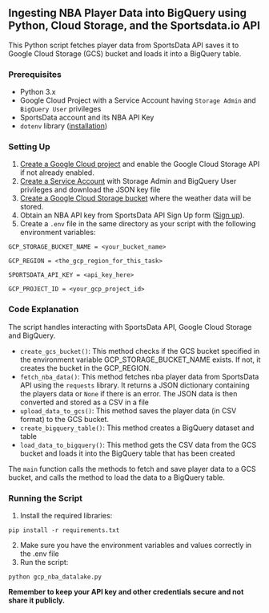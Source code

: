 ## Ingesting NBA Player Data into BigQuery using Python, Cloud Storage, and the Sportsdata.io API
This Python script fetches player data from SportsData API saves it to Google Cloud Storage (GCS) bucket and loads it into a BigQuery table.

### Prerequisites
- Python 3.x
- Google Cloud Project with a Service Account having `Storage Admin` and `BigQuery User` privileges 
- SportsData account and its NBA API Key 
- `dotenv` library ([installation](https://pypi.org/project/python-dotenv/))

### Setting Up
1. [Create a Google Cloud project](https://console.cloud.google.com) and enable the Google Cloud Storage API if not already enabled.
2. [Create a Service Account](https://cloud.google.com/iam/docs/service-accounts-create) with Storage Admin and BigQuery User privileges and download the JSON key file 
3. [Create a Google Cloud Storage bucket](https://cloud.google.com/storage?hl=en) where the weather data will be stored.
4. Obtain an NBA API key from SportsData API Sign Up form ([Sign up](https://sportsdata.io/cart/free-trial)).
5. Create a `.env` file in the same directory as your script with the following environment variables:

```
GCP_STORAGE_BUCKET_NAME = <your_bucket_name>

GCP_REGION = <the_gcp_region_for_this_task>

SPORTSDATA_API_KEY = <api_key_here>

GCP_PROJECT_ID = <your_gcp_project_id>
```

### Code Explanation
The script handles interacting with SportsData API, Google Cloud Storage and BigQuery.
- `create_gcs_bucket()`: This method checks if the GCS bucket specified in the environment variable GCP_STORAGE_BUCKET_NAME exists. If not, it creates the bucket in the GCP_REGION.
- `fetch_nba_data()`: This method fetches nba player data from SportsData API using the `requests` library. It returns a JSON dictionary containing the players data or `None` if there is an error. The JSON data is then converted and stored as a CSV in a file
- `upload_data_to_gcs()`: This method saves the player data (in CSV format) to the GCS bucket.
- `create_bigquery_table()`: This method creates a BigQuery dataset and table
- `load_data_to_bigquery()`: This method gets the CSV data from the GCS bucket and loads it into the BigQuery table that has been created

The `main` function calls the methods to fetch and save player data to a GCS bucket, and calls the method to load the data to a BigQuery table.

### Running the Script
1. Install the required libraries:

```
pip install -r requirements.txt
```

2. Make sure you have the environment variables and values correctly in the .env file
2. Run the script:

```
python gcp_nba_datalake.py
```

**Remember to keep your API key and other credentials secure and not share it publicly.**